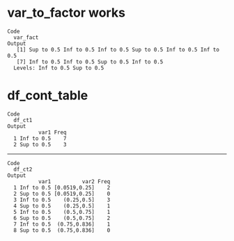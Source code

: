 # var_to_factor works

    Code
      var_fact
    Output
       [1] Sup to 0.5 Inf to 0.5 Inf to 0.5 Sup to 0.5 Inf to 0.5 Inf to 0.5
       [7] Inf to 0.5 Inf to 0.5 Sup to 0.5 Inf to 0.5
      Levels: Inf to 0.5 Sup to 0.5

# df_cont_table

    Code
      df_ct1
    Output
              var1 Freq
      1 Inf to 0.5    7
      2 Sup to 0.5    3

---

    Code
      df_ct2
    Output
              var1          var2 Freq
      1 Inf to 0.5 [0.0519,0.25]    2
      2 Sup to 0.5 [0.0519,0.25]    0
      3 Inf to 0.5    (0.25,0.5]    3
      4 Sup to 0.5    (0.25,0.5]    1
      5 Inf to 0.5    (0.5,0.75]    1
      6 Sup to 0.5    (0.5,0.75]    2
      7 Inf to 0.5  (0.75,0.836]    1
      8 Sup to 0.5  (0.75,0.836]    0

